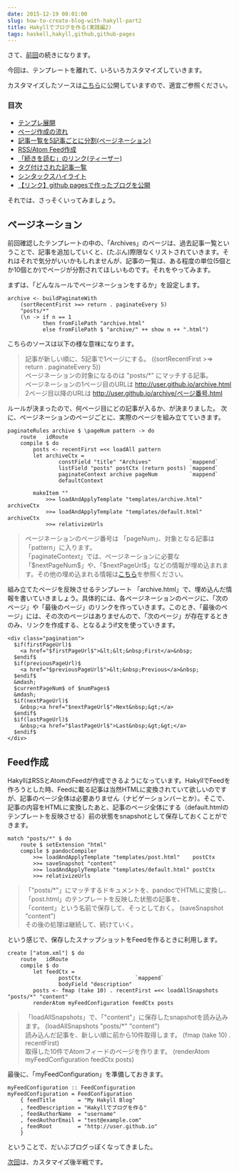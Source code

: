 ```yaml
---
date: 2015-12-19 00:01:00
slug: how-to-create-blog-with-hakyll-part2
title: Hakyllでブログを作る(実践編2)
tags: haskell,hakyll,github,github-pages
---
```


さて、[前回](/blog/2015/12/how-to-create-blog-with-hakyll-part1.html)の続きになります。

今回は、テンプレートを離れて、いろいろカスタマイズしていきます。

カスタマイズしたソースは[こちら](https://github.com/IMOKURI/hakyll-blog-example)に公開していますので、適宜ご参照ください。

<!--more-->

### 目次

* [テンプレ展開](/blog/2015/12/how-to-create-blog-with-hakyll-part1.html#テンプレ展開)
* [ページ作成の流れ](/blog/2015/12/how-to-create-blog-with-hakyll-part1.html#ページ作成の流れ)
* [記事一覧を5記事ごとに分割(ページネーション)](#ページネーション)
* [RSS/Atom Feed作成](#feed作成)
* [「続きを読む」のリンク(ティーザー)](/blog/2015/12/how-to-create-blog-with-hakyll-part3.html#ティーザー)
* [タグ付けされた記事一覧](/blog/2015/12/how-to-create-blog-with-hakyll-part3.html#タグ付け記事一覧)
* [シンタックスハイライト](/blog/2015/12/how-to-create-blog-with-hakyll-part4.html#シンタックスハイライト)
* [【リンク】github pagesで作ったブログを公開](/blog/2015/12/how-to-create-blog-with-hakyll-part4.html#ブログ公開)

それでは、さっそくいってみましょう。


## ページネーション

前回確認したテンプレートの中の、「Archives」のページは、過去記事一覧ということで、記事を追加していくと、(たぶん)際限なくリストされていきます。それはそれで気分がいいかもしれませんが、記事の一覧は、ある程度の単位(5個とか10個とか)でページが分割されてほしいものです。それをやってみます。

まずは、「どんなルールでページネーションをするか」を設定します。

``` {.haskell}
archive <- buildPaginateWith
    (sortRecentFirst >=> return . paginateEvery 5)
    "posts/*"
    (\n -> if n == 1
           then fromFilePath "archive.html"
           else fromFilePath $ "archive/" ++ show n ++ ".html")
```

こちらのソースは以下の様な意味になります。

> 記事が新しい順に、5記事で1ページにする。 ((sortRecentFirst >=> return . paginateEvery 5))  
> ページネーションの対象になるのは \"posts/*\" にマッチする記事。  
> ページネーションの1ページ目のURLは http://user.github.io/archive.html  
> 2ページ目以降のURLは http://user.github.io/archive/ページ番号.html


ルールが決まったので、何ページ目にどの記事が入るか、が決まりました。
次に、ページネーションのページごとに、実際のページを組み立てていきます。

``` {.haskell}
paginateRules archive $ \pageNum pattern -> do
    route   idRoute
    compile $ do
        posts <- recentFirst =<< loadAll pattern
        let archiveCtx =
                constField "title" "Archives"            `mappend`
                listField "posts" postCtx (return posts) `mappend`
                paginateContext archive pageNum          `mappend`
                defaultContext

        makeItem ""
            >>= loadAndApplyTemplate "templates/archive.html" archiveCtx
            >>= loadAndApplyTemplate "templates/default.html" archiveCtx
            >>= relativizeUrls
```

> ページネーションのページ番号は 「pageNum」、対象となる記事は 「pattern」に入ります。  
> 「paginateContext」では、ページネーションに必要な「\$nextPageNum\$」や、「\$nextPageUrl\$」などの情報が埋め込まれます。その他の埋め込まれる情報は[こちら](https://github.com/jaspervdj/hakyll/blob/master/src/Hakyll/Web/Paginate.hs#L99-L109)を参照ください。  


組み立てたページを反映させるテンプレート 「archive.html」で、埋め込んだ情報を書いていきましょう。具体的には、各ページネーションのページに、「次のページ」や「最後のページ」のリンクを作っていきます。このとき、「最後のページ」には、その次のページはありませんので、「次のページ」が存在するときのみ、リンクを作成する、となるようif文を使っていきます。


``` {.html}
<div class="pagination">
  $if(firstPageUrl)$
    <a href="$firstPageUrl$">&lt;&lt;&nbsp;First</a>&nbsp;
  $endif$
  $if(previousPageUrl)$
    <a href="$previousPageUrl$">&lt;&nbsp;Previous</a>&nbsp;
  $endif$
  &mdash;
  $currentPageNum$ of $numPages$
  &mdash;
  $if(nextPageUrl)$
    &nbsp;<a href="$nextPageUrl$">Next&nbsp;&gt;</a>
  $endif$
  $if(lastPageUrl)$
    &nbsp;<a href="$lastPageUrl$">Last&nbsp;&gt;&gt;</a>
  $endif$
</div>
```


## Feed作成

HakyllはRSSとAtomのFeedが作成できるようになっています。HakyllでFeedを作ろうとした時、Feedに載る記事は当然HTMLに変換されていて欲しいのですが、記事のページ全体は必要ありません（ナビゲーションバーとか）。そこで、記事の内容をHTMLに変換したあと、記事のページ全体にする（default.htmlのテンプレートを反映させる）前の状態をsnapshotとして保存しておくことができます。


``` {.haskell}
match "posts/*" $ do
    route $ setExtension "html"
    compile $ pandocCompiler
        >>= loadAndApplyTemplate "templates/post.html"    postCtx
        >>= saveSnapshot "content"
        >>= loadAndApplyTemplate "templates/default.html" postCtx
        >>= relativizeUrls
```

> 「\"posts/\*\"」にマッチするドキュメントを、pandocでHTMLに変換し、「post.html」のテンプレートを反映した状態の記事を、  
> 「content」という名前で保存して、そっとしておく。 (saveSnapshot \"content\")  
> その後の処理は継続して、続けていく。

という感じで、保存したスナップショットをFeedを作るときに利用します。

``` {.haskell}
create ["atom.xml"] $ do
    route   idRoute
    compile $ do
        let feedCtx =
                postCtx                 `mappend`
                bodyField "description"
        posts <- fmap (take 10) . recentFirst =<< loadAllSnapshots "posts/*" "content"
        renderAtom myFeedConfiguration feedCtx posts
```

> 「loadAllSnapshots」で、「\"content\"」に保存したsnapshotを読み込みます。 (loadAllSnapshots \"posts/\*\" \"content\")  
> 読み込んだ記事を、新しい順に前から10件取得します。 (fmap (take 10) . recentFirst)  
> 取得した10件でAtomフィードのページを作ります。 (renderAtom myFeedConfiguration feedCtx posts)

最後に、「myFeedConfiguration」を準備しておきます。

``` {.haskell}
myFeedConfiguration :: FeedConfiguration
myFeedConfiguration = FeedConfiguration
    { feedTitle       = "My Hakyll Blog"
    , feedDescription = "Hakyllでブログを作る"
    , feedAuthorName  = "username"
    , feedAuthorEmail = "test@example.com"
    , feedRoot        = "http://user.github.io"
    }
```


ということで、だいぶブログっぽくなってきました。

[次回](/blog/2015/12/how-to-create-blog-with-hakyll-part3.html)は、カスタマイズ後半戦です。
